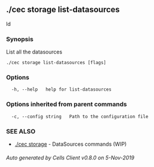 ## ./cec storage list-datasources

ld

### Synopsis

List all the datasources

```
./cec storage list-datasources [flags]
```

### Options

```
  -h, --help   help for list-datasources
```

### Options inherited from parent commands

```
  -c, --config string   Path to the configuration file
```

### SEE ALSO

* [./cec storage](./cec-storage)	 - DataSources commands (WIP)

###### Auto generated by Cells Client v0.8.0 on 5-Nov-2019
